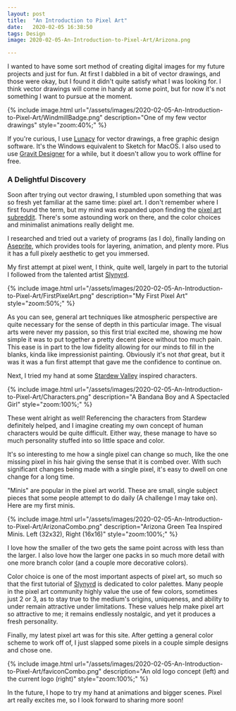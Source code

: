```yaml
---
layout: post
title:  "An Introduction to Pixel Art"
date:   2020-02-05 16:38:50
tags: Design
image: 2020-02-05-An-Introduction-to-Pixel-Art/Arizona.png

---
```


I wanted to have some sort method of creating digital images for my future projects and just for fun. At first I dabbled in a bit of vector drawings, and those were okay, but I found it didn't quite satisfy what I was looking for. I think vector drawings will come in handy at some point, but for now it's not something I want to pursue at the moment.

{% include image.html url="/assets/images/2020-02-05-An-Introduction-to-Pixel-Art/WindmillBadge.png" description="One of my few vector drawings" style="zoom:40%;" %}

If you're curious, I use [Lunacy](https://icons8.com/lunacy) for vector drawings, a free graphic design software. It's the Windows equivalent to Sketch for MacOS. I also used to use [Gravit Designer](https://www.designer.io/en/) for a while, but it doesn't allow you to work offline for free.

### A Delightful Discovery

Soon after trying out vector drawing, I stumbled upon something that was so fresh yet familiar at the same time: pixel art.  I don't remember where I first found the term, but my mind was expanded upon finding the [pixel art subreddit](https://www.reddit.com/r/PixelArt/). There's some astounding work on there, and the color choices and minimalist animations really delight me.

I researched and tried out a variety of programs (as I do), finally landing on [Aseprite](https://www.aseprite.org/), which provides tools for layering, animation, and plenty more. Plus it has a full pixely aesthetic to get you immersed.

My first attempt at pixel went, I think, quite well, largely in part to the tutorial I followed from the talented artist [Slynyrd](https://www.slynyrd.com/).

{% include image.html url="/assets/images/2020-02-05-An-Introduction-to-Pixel-Art/FirstPixelArt.png" description="My First Pixel Art" style="zoom:50%;" %}

As you can see, general art techniques like atmospheric perspective are quite necessary for the sense of depth in this particular image. The visual arts were never my passion, so this first trial excited me, showing me how simple it was to put together a pretty decent piece without too much pain. This ease is in part to the low fidelity allowing for our minds to fill in the blanks, kinda like impressionist painting. Obviously it's not *that* great, but it was it was a fun first attempt that gave me the confidence to continue on.

Next, I tried my hand at some [Stardew Valley](https://www.stardewvalley.net/) inspired characters. 

{% include image.html url="/assets/images/2020-02-05-An-Introduction-to-Pixel-Art/Characters.png" description="A Bandana Boy and A Spectacled Girl" style="zoom:100%;" %}

These went alright as well! Referencing the characters from Stardew definitely helped, and I imagine creating my own concept of human characters would be quite difficult. Either way, these manage to have so much personality stuffed into so little space and color.

It's so interesting to me how a single pixel can change so much, like the one missing pixel in his hair giving the sense that it is combed over. With such significant changes being made with a single pixel, it's easy to dwell on one change for a long time. 

"Minis" are popular in the pixel art world. These are small, single subject pieces that some people attempt to do daily (A challenge I may take on). Here are my first minis.

{% include image.html url="/assets/images/2020-02-05-An-Introduction-to-Pixel-Art/ArizonaCombo.png" description="Arizona Green Tea Inspired Minis. Left (32x32), Right (16x16)" style="zoom:100%;" %}

I love how the smaller of the two gets the same point across with less than the larger. I also love how the larger one packs in so much more detail with one more branch color (and a couple more decorative colors).

Color choice is one of the most important aspects of pixel art, so much so that the first tutorial of [Slynyrd](https://raymond-schlitter.squarespace.com/blog/2018/1/10/pixelblog-1-color-palettes) is dedicated to color palettes. Many people in the pixel art community highly value the use of few colors, sometimes just 2 or 3, as to stay true to the medium's origins, uniqueness, and ability to under remain attractive under limitations. These values help make pixel art so attractive to me; it remains endlessly nostalgic, and yet it produces a fresh personality. 

Finally, my latest pixel art was for this site. After getting a general color scheme to work off of, I just slapped some pixels in a couple simple designs and chose one.

{% include image.html url="/assets/images/2020-02-05-An-Introduction-to-Pixel-Art/faviconCombo.png" description="An old logo concept (left) and the current logo (right)" style="zoom:100%;" %}

In the future, I hope to try my hand at animations and bigger scenes. Pixel art really excites me, so I look forward to sharing more soon!